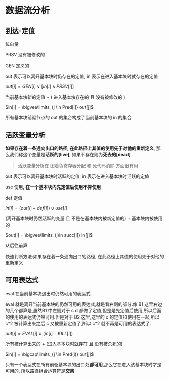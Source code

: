 
# 数据流分析

## 到达-定值

位向量

PRSV 没有被修改的

GEN 定义的

out 表示可以离开基本块时仍存在的定值, in 表示在进入基本块时就存在的定值

$out[i] = GEN[i] \vee [in[i] \wedge PRSV[i]]$

当前基本块新的定值 + ( 进入基本块存在的 且 没有被修改的 )

$in[i] = \bigvee\limits_{j \in Pred[i]} out[j]$

所有基本块前驱节点的 out 的集合构成了当前基本块的 in 的集合

## 活跃变量分析

**如果存在着一条通向出口的路径, 在此路径上其值的使用先于对他的重新定义**, 那么我们称这个变量是**活跃的[live]**, 如果不存在则为**死去的[dead]**

> 活跃变量分析在 图着色寄存器分配 和 死代码消除 方面很有用

out 表示可以离开基本块时活跃的定值, in 表示在进入基本块时活跃的定值

use 使用, **在一个基本块内先定值后使用不算使用**

def 定值

$in[i] = (out[i] - def[i]) \cup use[i]$

(离开基本块时仍然活跃的变量 且 不是在基本块内被新定值的) + 基本块内被使用的

$out[i] = \bigvee\limits_{j\in succ[i]} in[j]$

从后往前算

快速判断方法:如果存在着一条通向出口的路径, 在此路径上其值的使用先于对他的重新定义

## 可用表达式

eval 在当前基本块退出时仍然可用的表达式

eval 就是离开当前基本块的仍然可用的表达式,就是看右侧的部分.像 B1 这里右边的几个都算是,虽然B1 中左侧对于 c d 都做了定值,但是是先定值后使用,所以后面的使用的表达式仍然可用.但是对于 B2 这里,这里的 c 的定值和使用在一起,所以 c\*2 被计算出来之后 c 又被重新定值了,所以 c*2 就不再是可用的表达式了.

$out[i] = EVAL[i] \cup (in[i] - KILL[i])$

所有被计算出来的 + (进入基本块时就存在 且 没有被杀死的)

$in[i] = \bigcap\limits_{j \in Pred(i)} out[j]$

只有一个表达式在所有前驱基本块的出口处**都可用**,那么它在进入该基本块时才是可用的, 所以路径组合运算符是**交集**



